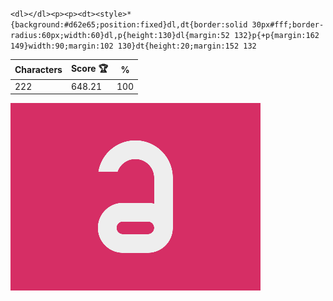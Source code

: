 `<dl></dl><p><p><dt><style>*{background:#d62e65;position:fixed}dl,dt{border:solid 30px#fff;border-radius:60px;width:60}dl,p{height:130}dl{margin:52 132}p{+p{margin:162 149}width:90;margin:102 130}dt{height:20;margin:152 132`

| Characters | Score 🏆 | %   |
| ---------- | -------- | --- |
| 222        | 648.21   | 100 |

![](/2025/Oct2025/22/20251022.png)
